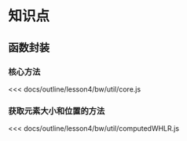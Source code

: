 # 知识点


## 函数封装

### 核心方法

<<< docs/outline/lesson4/bw/util/core.js

### 获取元素大小和位置的方法

<<< docs/outline/lesson4/bw/util/computedWHLR.js

